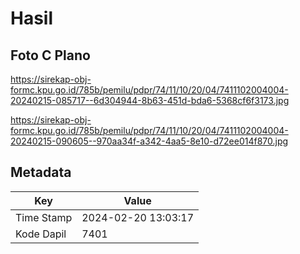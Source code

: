 # Hasil

## Foto C Plano

https://sirekap-obj-formc.kpu.go.id/785b/pemilu/pdpr/74/11/10/20/04/7411102004004-20240215-085717--6d304944-8b63-451d-bda6-5368cf6f3173.jpg

https://sirekap-obj-formc.kpu.go.id/785b/pemilu/pdpr/74/11/10/20/04/7411102004004-20240215-090605--970aa34f-a342-4aa5-8e10-d72ee014f870.jpg


## Metadata

| Key        | Value               |
| ---------- | ------------------- |
| Time Stamp | 2024-02-20 13:03:17 |
| Kode Dapil | 7401                |



